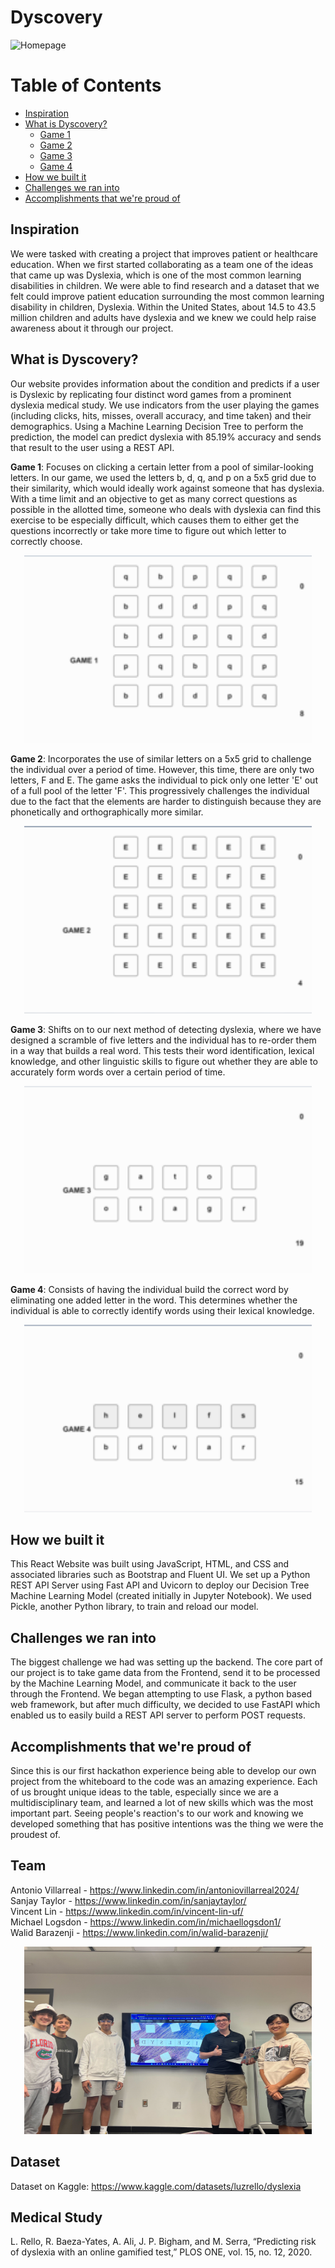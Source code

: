 # Dyscovery

![Homepage](https://github.com/Antonio-Villarreal/Dyscovery/blob/main/Images/Home.png)

# Table of Contents
- [Inspiration](#inspiration)
- [What is Dyscovery?](#what-is-dyscovery)
  - [Game 1](#game-1)
  - [Game 2](#game-2)
  - [Game 3](#game-3)
  - [Game 4](#game-4)
- [How we built it](#how-we-built-it)
- [Challenges we ran into](#challenges-we-ran-into)
- [Accomplishments that we're proud of](#accomplishments-that-we're-proud-of)

## Inspiration
We were tasked with creating a project that improves patient or healthcare education. When we first started collaborating as a team one of the ideas that came up was Dyslexia, which is one of the most common learning disabilities in children. We were able to find research and a dataset that we felt could improve patient education surrounding the most common learning disability in children, Dyslexia. Within the United States, about 14.5 to 43.5 million children and adults have dyslexia and we knew we could help raise awareness about it through our project.

## What is Dyscovery?
Our website provides information about the condition and predicts if a user is Dyslexic by replicating four distinct word games from a prominent dyslexia medical study. We use indicators from the user playing the games (including clicks, hits, misses, overall accuracy, and time taken) and their demographics. Using a Machine Learning Decision Tree to perform the prediction, the model can predict dyslexia with 85.19% accuracy and sends that result to the user using a REST API.

**Game 1**: Focuses on clicking a certain letter from a pool of similar-looking letters. In our game, we used the letters b, d, q, and p on a 5x5 grid due to their similarity, which would ideally work against someone that has dyslexia. With a time limit and an objective to get as many correct questions as possible in the allotted time, someone who deals with dyslexia can find this exercise to be especially difficult, which causes them to either get the questions incorrectly or take more time to figure out which letter to correctly choose.  

<p align="center">
  <img width="460" height="300" src="https://github.com/Antonio-Villarreal/Dyscovery/blob/main/Images/Game1.png">
</p>

**Game 2**: Incorporates the use of similar letters on a 5x5 grid to challenge the individual over a period of time. However, this time, there are only two letters, F and E. The game asks the individual to pick only one letter 'E' out of a full pool of the letter 'F'. This progressively challenges the individual due to the fact that the elements are harder to distinguish because they are phonetically and orthographically more similar.  

<p align="center">
  <img width="460" height="300" src="https://github.com/Antonio-Villarreal/Dyscovery/blob/main/Images/Game2.png">
</p>

**Game 3**: Shifts on to our next method of detecting dyslexia, where we have designed a scramble of five letters and the individual has to re-order them in a way that builds a real word. This tests their word identification, lexical knowledge, and other linguistic skills to figure out whether they are able to accurately form words over a certain period of time.  

<p align="center">
  <img width="460" height="300" src="https://github.com/Antonio-Villarreal/Dyscovery/blob/main/Images/Game3.png">
</p>

**Game 4**: Consists of having the individual build the correct word by eliminating one added letter in the word. This determines whether the individual is able to correctly identify words using their lexical knowledge.  

<p align="center">
  <img width="460" height="300" src="https://github.com/Antonio-Villarreal/Dyscovery/blob/main/Images/Game4.png">
</p>

## How we built it
This React Website was built using JavaScript, HTML, and CSS and associated libraries such as Bootstrap and Fluent UI. We set up a Python REST API Server using Fast API and Uvicorn to deploy our Decision Tree Machine Learning Model (created initially in Jupyter Notebook). We used Pickle, another Python library, to train and reload our model.

## Challenges we ran into
The biggest challenge we had was setting up the backend. The core part of our project is to take game data from the Frontend, send it to be processed by the Machine Learning Model, and communicate it back to the user through the Frontend. We began attempting to use Flask, a python based web framework, but after much difficulty, we decided to use FastAPI which enabled us to easily build a REST API server to perform POST requests.

## Accomplishments that we're proud of
Since this is our first hackathon experience being able to develop our own project from the whiteboard to the code was an amazing experience. Each of us brought unique ideas to the table, especially since we are a multidisciplinary team, and learned a lot of new skills which was the most important part. Seeing people's reaction's to our work and knowing we developed something that has positive intentions was the thing we were the proudest of.

## Team
Antonio Villarreal - https://www.linkedin.com/in/antoniovillarreal2024/  
Sanjay Taylor - https://www.linkedin.com/in/sanjaytaylor/  
Vincent Lin - https://www.linkedin.com/in/vincent-lin-uf/  
Michael Logsdon - https://www.linkedin.com/in/michaellogsdon1/  
Walid Barazenji - https://www.linkedin.com/in/walid-barazenji/  

<p align="center">
  <img width="460" height="300" src="https://github.com/Antonio-Villarreal/Dyscovery/blob/main/Images/Team.jpg">
</p>

## Dataset
Dataset on Kaggle: https://www.kaggle.com/datasets/luzrello/dyslexia

## Medical Study
L. Rello, R. Baeza-Yates, A. Ali, J. P. Bigham, and M. Serra, “Predicting risk of dyslexia with an online gamified test,” PLOS ONE, vol. 15, no. 12, 2020. 
